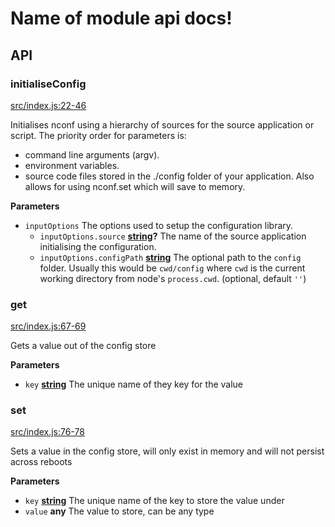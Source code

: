 # Name of module api docs!

## API

<!-- Generated by documentation.js. Update this documentation by updating the source code. -->

### initialiseConfig

[src/index.js:22-46](https://github.com/KrimzenNinja/krimzen-ninja-config/blob/1048fa59e6d6136844d8bd594bc70cb0f151dd65/src/index.js#L22-L46 "Source code on GitHub")

Initialises nconf using a hierarchy of sources for the source application or script.
The priority order for parameters is:

-   command line arguments (argv).
-   environment variables.
-   source code files stored in the ./config folder of your application.
    Also allows for using nconf.set which will save to memory.

**Parameters**

-   `inputOptions`  The options used to setup the configuration library.
    -   `inputOptions.source` **[string](https://developer.mozilla.org/en-US/docs/Web/JavaScript/Reference/Global_Objects/String)?** The name of the source application initialising the configuration.
    -   `inputOptions.configPath` **[string](https://developer.mozilla.org/en-US/docs/Web/JavaScript/Reference/Global_Objects/String)** The optional path to the `config` folder. Usually this would be `cwd/config` where `cwd` is the current working directory from node's `process.cwd`. (optional, default `''`)

### get

[src/index.js:67-69](https://github.com/KrimzenNinja/krimzen-ninja-config/blob/1048fa59e6d6136844d8bd594bc70cb0f151dd65/src/index.js#L67-L69 "Source code on GitHub")

Gets a value out of the config store

**Parameters**

-   `key` **[string](https://developer.mozilla.org/en-US/docs/Web/JavaScript/Reference/Global_Objects/String)** The unique name of they key for the value

### set

[src/index.js:76-78](https://github.com/KrimzenNinja/krimzen-ninja-config/blob/1048fa59e6d6136844d8bd594bc70cb0f151dd65/src/index.js#L76-L78 "Source code on GitHub")

Sets a value in the config store, will only exist in memory and will not persist across reboots

**Parameters**

-   `key` **[string](https://developer.mozilla.org/en-US/docs/Web/JavaScript/Reference/Global_Objects/String)** The unique name of the key to store the value under
-   `value` **any** The value to store, can be any type
